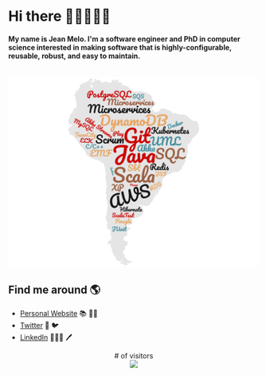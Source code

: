 # Hi there 👋🏻🧑🏻‍💻

#### My name is Jean Melo. I'm a software engineer and PhD in computer science interested in making software that is highly-configurable, reusable, robust, and easy to maintain.

<!-- At present, I've been working in a microservices-based platform -->

<br><img src="./img/wordcloud.png" alt="Technologies that Jean has hands-on experience">

## Find me around 🌎

- [Personal Website](https://jccmelo.com) 📚 ✍🏻
- [Twitter](https://twitter.com/jccmelo) 📃 🐦
- [LinkedIn](https://www.linkedin.com/in/jccmelo) 👨🏻‍🎓 🖊️

<p align="center"> 
  # of visitors<br>
  <img src="https://profile-counter.glitch.me/jccmelo/count.svg" />
</p>

<!--
**jccmelo/jccmelo** is a ✨ _special_ ✨ repository because its `README.md` (this file) appears on your GitHub profile.

Here are some ideas to get you started:

- 🔭 I’m currently working on ...
- 🌱 I’m currently learning ...
- 👯 I’m looking to collaborate on ...
- 🤔 I’m looking for help with ...
- 💬 Ask me about ...
- 📫 How to reach me: ...
- 😄 Pronouns: ...
- ⚡ Fun fact: ...
-->
